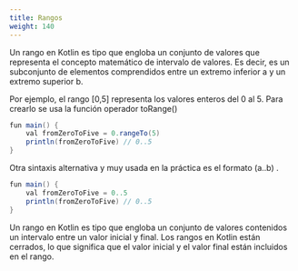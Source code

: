 ```yaml
---
title: Rangos
weight: 140
---
```

Un rango en Kotlin es  tipo que engloba un conjunto de valores que  representa el concepto matemático de intervalo de valores. Es decir, es un subconjunto de elementos comprendidos entre un extremo inferior a y un extremo superior b.

Por ejemplo, el rango [0,5] representa los valores enteros del 0 al 5. Para crearlo se usa la función operador toRange()

```java
fun main() {
    val fromZeroToFive = 0.rangeTo(5)
    println(fromZeroToFive) // 0..5
}
```
Otra sintaxis alternativa y muy usada en la práctica es el formato (a..b) .
```java
fun main() {
    val fromZeroToFive = 0..5
    println(fromZeroToFive) // 0..5
}
```


Un rango en Kotlin es  tipo que engloba un conjunto de valores contenidos un intervalo entre un valor inicial y final. Los rangos en Kotlin están cerrados, lo que significa que el valor inicial y el valor final están incluidos en el rango.
